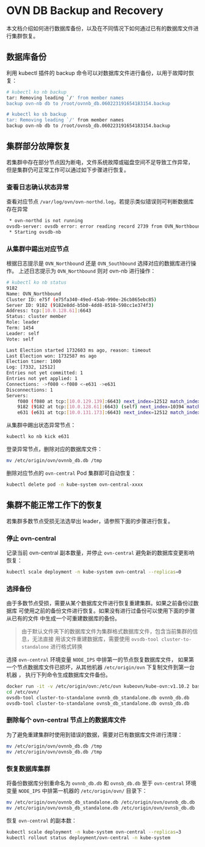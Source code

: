 # OVN DB Backup and Recovery

本文档介绍如何进行数据库备份，以及在不同情况下如何通过已有的数据库文件进行集群恢复。

## 数据库备份

利用 kubectl 插件的 backup 命令可以对数据库文件进行备份，以用于故障时恢复：

```bash
# kubectl ko nb backup
tar: Removing leading `/' from member names
backup ovn-nb db to /root/ovnnb_db.060223191654183154.backup

# kubectl ko sb backup
tar: Removing leading `/' from member names
backup ovn-nb db to /root/ovnsb_db.060223191654183154.backup
```

## 集群部分故障恢复

若集群中存在部分节点因为断电，文件系统故障或磁盘空间不足导致工作异常，
但是集群仍可正常工作可以通过如下步骤进行恢复。

### 查看日志确认状态异常

查看对应节点 `/var/log/ovn/ovn-northd.log`，若提示类似错误则可判断数据库存在异常

```bash
 * ovn-northd is not running
ovsdb-server: ovsdb error: error reading record 2739 from OVN_Northbound log: record 2739 advances commit index to 6308 but last log index is 6307
 * Starting ovsdb-nb
```

### 从集群中踢出对应节点

根据日志提示是 `OVN_Northboun`d 还是 `OVN_Southbound` 选择对应的数据库进行操作。
上述日志提示为 `OVN_Northbound` 则对 ovn-nb 进行操作：

```bash
# kubectl ko nb status
9182
Name: OVN_Northbound
Cluster ID: e75f (e75fa340-49ed-45ab-990e-26cb865ebc85)
Server ID: 9182 (9182e8dd-b5b0-4dd8-8518-598cc1e374f3)
Address: tcp:[10.0.128.61]:6643
Status: cluster member
Role: leader
Term: 1454
Leader: self
Vote: self

Last Election started 1732603 ms ago, reason: timeout
Last Election won: 1732587 ms ago
Election timer: 1000
Log: [7332, 12512]
Entries not yet committed: 1
Entries not yet applied: 1
Connections: ->f080 <-f080 <-e631 ->e631
Disconnections: 1
Servers:
    f080 (f080 at tcp:[10.0.129.139]:6643) next_index=12512 match_index=12510 last msg 63 ms ago
    9182 (9182 at tcp:[10.0.128.61]:6643) (self) next_index=10394 match_index=12510
    e631 (e631 at tcp:[10.0.131.173]:6643) next_index=12512 match_index=0
```

从集群中踢出状态异常节点：

```bash
kubectl ko nb kick e631
```

登录异常节点，删除对应的数据库文件：

```bash
mv /etc/origin/ovn/ovnnb_db.db /tmp
```

删除对应节点的 `ovn-central` Pod 集群即可自动恢复：

```bash
kubectl delete pod -n kube-system ovn-central-xxxx
```

## 集群不能正常工作下的恢复

若集群多数节点受损无法选举出 leader，请参照下面的步骤进行恢复。

### 停止 ovn-central

记录当前 ovn-central 副本数量，并停止 `ovn-central` 避免新的数据库变更影响恢复：

```bash
kubectl scale deployment -n kube-system ovn-central --replicas=0
```

### 选择备份

由于多数节点受损，需要从某个数据库文件进行恢复重建集群。如果之前备份过数据库
可使用之前的备份文件进行恢复。如果没有进行过备份可以使用下面的步骤从已有的文件
中生成一个可重建数据库的备份。

> 由于默认文件夹下的数据库文件为集群格式数据库文件，包含当前集群的信息，无法直接
> 用该文件重建数据库，需要使用 `ovsdb-tool cluster-to-standalone` 进行格式转换

选择 `ovn-central` 环境变量 `NODE_IPS` 中排第一的节点恢复数据库文件，
如果第一个节点数据库文件已损坏，从其他机器 `/etc/origin/ovn` 下复制文件到第一台机器 ，
执行下列命令生成数据库文件备份。

```bash
docker run -it -v /etc/origin/ovn:/etc/ovn kubeovn/kube-ovn:v1.10.2 bash
cd /etc/ovn/
ovsdb-tool cluster-to-standalone ovnnb_db_standalone.db ovnnb_db.db
ovsdb-tool cluster-to-standalone ovnsb_db_standalone.db ovnsb_db.db
```

### 删除每个 ovn-central 节点上的数据库文件

为了避免重建集群时使用到错误的数据，需要对已有数据库文件进行清理：

```bash
mv /etc/origin/ovn/ovnnb_db.db /tmp
mv /etc/origin/ovn/ovnsb_db.db /tmp
```

### 恢复数据库集群

将备份数据库分别重命名为 `ovnnb_db.db` 和 `ovnsb_db.db` 至于 `ovn-central`
 环境变量 `NODE_IPS` 中排第一机器的 `/etc/origin/ovn/` 目录下：

```bash
mv /etc/origin/ovn/ovnnb_db_standalone.db /etc/origin/ovn/ovnnb_db.db
mv /etc/origin/ovn/ovnsb_db_standalone.db /etc/origin/ovn/ovnsb_db.db
```

恢复 `ovn-central` 的副本数：

```bash
kubectl scale deployment -n kube-system ovn-central --replicas=3
kubectl rollout status deployment/ovn-central -n kube-system
```
